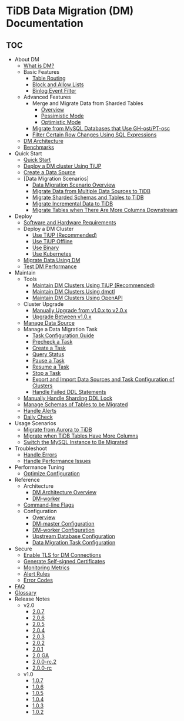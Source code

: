 # TiDB Data Migration (DM) Documentation

<!-- markdownlint-disable MD007 -->
<!-- markdownlint-disable MD032 -->

## TOC

+ About DM
  + [What is DM?](overview.md)
  + Basic Features
    - [Table Routing](key-features.md#table-routing)
    - [Block and Allow Lists](key-features.md#block-and-allow-table-lists)
    - [Binlog Event Filter](key-features.md#binlog-event-filter)
  + Advanced Features
    + Merge and Migrate Data from Sharded Tables
      - [Overview](feature-shard-merge.md)
      - [Pessimistic Mode](feature-shard-merge-pessimistic.md)
      - [Optimistic Mode](feature-shard-merge-optimistic.md)
    - [Migrate from MySQL Databases that Use GH-ost/PT-osc](feature-online-ddl.md)
    - [Filter Certain Row Changes Using SQL Expressions](feature-expression-filter.md)
  + [DM Architecture](dm-arch.md)
  + [Benchmarks](benchmark-v2.0-ga.md)
+ Quick Start
  - [Quick Start](quick-start-with-dm.md)
  - [Deploy a DM cluster Using TiUP](deploy-a-dm-cluster-using-tiup.md)
  - [Create a Data Source](quick-start-create-source.md)
  - [Data Migration Scenarios]
     - [Data Migration Scenario Overview](quick-create-migration-task.md)
     - [Migrate Data from Multiple Data Sources to TiDB](usage-scenario-simple-migration.md)
     - [Migrate Sharded Schemas and Tables to TiDB](usage-scenario-shard-merge.md)
     - [Migrate Incremental Data to TiDB](usage-scenario-incremental-migration.md)
     - [Migrate Tables when There Are More Columns Downstream](usage-scenario-downstream-more-columns.md)
+ Deploy
  + [Software and Hardware Requirements](hardware-and-software-requirements.md)
  + Deploy a DM Cluster
    - [Use TiUP (Recommended)](deploy-a-dm-cluster-using-tiup.md)
    - [Use TiUP Offline](deploy-a-dm-cluster-using-tiup-offline.md)
    - [Use Binary](deploy-a-dm-cluster-using-binary.md)
    - [Use Kubernetes](https://docs.pingcap.com/tidb-in-kubernetes/dev/deploy-tidb-dm)
  - [Migrate Data Using DM](migrate-data-using-dm.md)
  - [Test DM Performance](performance-test.md)
+ Maintain
  + Tools
    - [Maintain DM Clusters Using TiUP (Recommended)](maintain-dm-using-tiup.md)
    - [Maintain DM Clusters Using dmctl](dmctl-introduction.md)
    - [Maintain DM Clusters Using OpenAPI](open-api.md)
  + Cluster Upgrade
    - [Manually Upgrade from v1.0.x to v2.0.x](manually-upgrade-dm-1.0-to-2.0.md)
    - [Upgrade Between v1.0.x](upgrade-dm-1.0.md)
  + [Manage Data Source](manage-source.md)
  + Manage a Data Migration Task
    - [Task Configuration Guide](task-configuration-guide.md)
    - [Precheck a Task](precheck.md)
    - [Create a Task](create-task.md)
    - [Query Status](query-status.md)
    - [Pause a Task](pause-task.md)
    - [Resume a Task](resume-task.md)
    - [Stop a Task](stop-task.md)
    - [Export and Import Data Sources and Task Configuration of Clusters](export-import-config.md)
    - [Handle Failed DDL Statements](handle-failed-ddl-statements.md)
  - [Manually Handle Sharding DDL Lock](manually-handling-sharding-ddl-locks.md)
  - [Manage Schemas of Tables to be Migrated](manage-schema.md)
  - [Handle Alerts](handle-alerts.md)
  - [Daily Check](daily-check.md)
+ Usage Scenarios
  - [Migrate from Aurora to TiDB](migrate-from-mysql-aurora.md)
  - [Migrate when TiDB Tables Have More Columns](usage-scenario-downstream-more-columns.md)
  - [Switch the MySQL Instance to Be Migrated](usage-scenario-master-slave-switch.md)
+ Troubleshoot
  - [Handle Errors](error-handling.md)
  - [Handle Performance Issues](handle-performance-issues.md)
+ Performance Tuning
  - [Optimize Configuration](tune-configuration.md)
+ Reference
  + Architecture
    - [DM Architecture Overview](overview.md)
    - [DM-worker](dm-worker-intro.md)
  - [Command-line Flags](command-line-flags.md)
  + Configuration
    - [Overview](config-overview.md)
    - [DM-master Configuration](dm-master-configuration-file.md)
    - [DM-worker Configuration](dm-worker-configuration-file.md)
    - [Upstream Database Configuration](source-configuration-file.md)
    - [Data Migration Task Configuration](task-configuration-guide.md)
+ Secure
    - [Enable TLS for DM Connections](enable-tls.md)
    - [Generate Self-signed Certificates](generate-self-signed-certificates.md)
  - [Monitoring Metrics](monitor-a-dm-cluster.md)
  - [Alert Rules](alert-rules.md)
  - [Error Codes](error-handling.md#handle-common-errors)
+ [FAQ](faq.md)
+ [Glossary](glossary.md)
+ Release Notes
  + v2.0
    - [2.0.7](releases/2.0.7.md)
    - [2.0.6](releases/2.0.6.md)
    - [2.0.5](releases/2.0.5.md)
    - [2.0.4](releases/2.0.4.md)
    - [2.0.3](releases/2.0.3.md)
    - [2.0.2](releases/2.0.2.md)
    - [2.0.1](releases/2.0.1.md)
    - [2.0 GA](releases/2.0.0-ga.md)
    - [2.0.0-rc.2](releases/2.0.0-rc.2.md)
    - [2.0.0-rc](releases/2.0.0-rc.md)
  + v1.0
    - [1.0.7](releases/1.0.7.md)
    - [1.0.6](releases/1.0.6.md)
    - [1.0.5](releases/1.0.5.md)
    - [1.0.4](releases/1.0.4.md)
    - [1.0.3](releases/1.0.3.md)
    - [1.0.2](releases/1.0.2.md)
